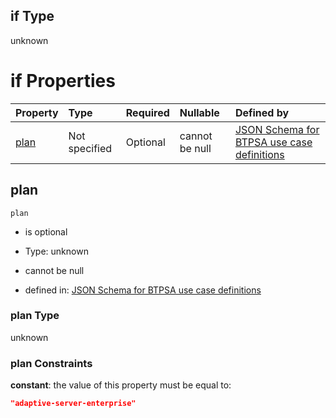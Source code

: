 ## if Type

unknown

# if Properties

| Property      | Type          | Required | Nullable       | Defined by                                                                                                                                                                                                                                  |
| :------------ | :------------ | :------- | :------------- | :------------------------------------------------------------------------------------------------------------------------------------------------------------------------------------------------------------------------------------------ |
| [plan](#plan) | Not specified | Optional | cannot be null | [JSON Schema for BTPSA use case definitions](btpsa-usecase-properties-services-items-allof-1-then-allof-37-then-allof-0-if-properties-plan.md "undefined#/properties/services/items/allOf/1/then/allOf/37/then/allOf/0/if/properties/plan") |

## plan



`plan`

*   is optional

*   Type: unknown

*   cannot be null

*   defined in: [JSON Schema for BTPSA use case definitions](btpsa-usecase-properties-services-items-allof-1-then-allof-37-then-allof-0-if-properties-plan.md "undefined#/properties/services/items/allOf/1/then/allOf/37/then/allOf/0/if/properties/plan")

### plan Type

unknown

### plan Constraints

**constant**: the value of this property must be equal to:

```json
"adaptive-server-enterprise"
```
